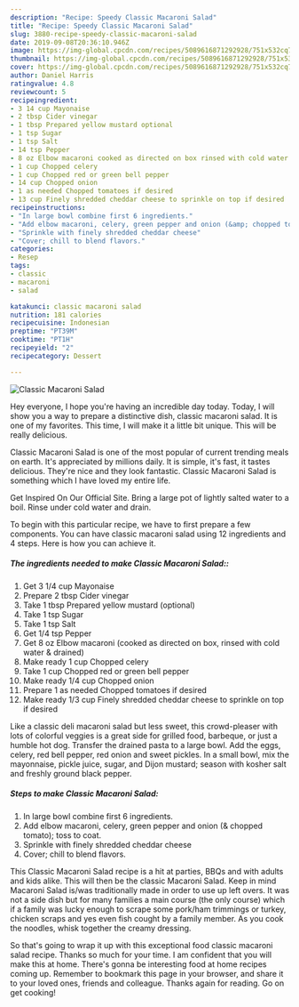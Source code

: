 ```yaml
---
description: "Recipe: Speedy Classic Macaroni Salad"
title: "Recipe: Speedy Classic Macaroni Salad"
slug: 3880-recipe-speedy-classic-macaroni-salad
date: 2019-09-08T20:36:10.946Z
image: https://img-global.cpcdn.com/recipes/5089616871292928/751x532cq70/classic-macaroni-salad-recipe-main-photo.jpg
thumbnail: https://img-global.cpcdn.com/recipes/5089616871292928/751x532cq70/classic-macaroni-salad-recipe-main-photo.jpg
cover: https://img-global.cpcdn.com/recipes/5089616871292928/751x532cq70/classic-macaroni-salad-recipe-main-photo.jpg
author: Daniel Harris
ratingvalue: 4.8
reviewcount: 5
recipeingredient:
- 3 14 cup Mayonaise
- 2 tbsp Cider vinegar
- 1 tbsp Prepared yellow mustard optional
- 1 tsp Sugar
- 1 tsp Salt
- 14 tsp Pepper
- 8 oz Elbow macaroni cooked as directed on box rinsed with cold water  drained
- 1 cup Chopped celery
- 1 cup Chopped red or green bell pepper
- 14 cup Chopped onion
- 1 as needed Chopped tomatoes if desired
- 13 cup Finely shredded cheddar cheese to sprinkle on top if desired
recipeinstructions:
- "In large bowl combine first 6 ingredients."
- "Add elbow macaroni, celery, green pepper and onion (&amp; chopped tomato); toss to coat."
- "Sprinkle with finely shredded cheddar cheese"
- "Cover; chill to blend flavors."
categories:
- Resep
tags:
- classic
- macaroni
- salad

katakunci: classic macaroni salad
nutrition: 181 calories
recipecuisine: Indonesian
preptime: "PT39M"
cooktime: "PT1H"
recipeyield: "2"
recipecategory: Dessert

---
```



![Classic Macaroni Salad](https://img-global.cpcdn.com/recipes/5089616871292928/751x532cq70/classic-macaroni-salad-recipe-main-photo.jpg)

Hey everyone, I hope you're having an incredible day today. Today, I will show you a way to prepare a distinctive dish, classic macaroni salad. It is one of my favorites. This time, I will make it a little bit unique. This will be really delicious.

Classic Macaroni Salad is one of the most popular of current trending meals on earth. It's appreciated by millions daily. It is simple, it's fast, it tastes delicious. They're nice and they look fantastic. Classic Macaroni Salad is something which I have loved my entire life.

Get Inspired On Our Official Site. Bring a large pot of lightly salted water to a boil. Rinse under cold water and drain.


To begin with this particular recipe, we have to first prepare a few components. You can have classic macaroni salad using 12 ingredients and 4 steps. Here is how you can achieve it.

##### The ingredients needed to make Classic Macaroni Salad::

1. Get 3 1/4 cup Mayonaise
1. Prepare 2 tbsp Cider vinegar
1. Take 1 tbsp Prepared yellow mustard (optional)
1. Take 1 tsp Sugar
1. Take 1 tsp Salt
1. Get 1/4 tsp Pepper
1. Get 8 oz Elbow macaroni (cooked as directed on box, rinsed with cold water &amp; drained)
1. Make ready 1 cup Chopped celery
1. Take 1 cup Chopped red or green bell pepper
1. Make ready 1/4 cup Chopped onion
1. Prepare 1 as needed Chopped tomatoes if desired
1. Make ready 1/3 cup Finely shredded cheddar cheese to sprinkle on top if desired


Like a classic deli macaroni salad but less sweet, this crowd-pleaser with lots of colorful veggies is a great side for grilled food, barbeque, or just a humble hot dog. Transfer the drained pasta to a large bowl. Add the eggs, celery, red bell pepper, red onion and sweet pickles. In a small bowl, mix the mayonnaise, pickle juice, sugar, and Dijon mustard; season with kosher salt and freshly ground black pepper. 

##### Steps to make Classic Macaroni Salad:

1. In large bowl combine first 6 ingredients.
1. Add elbow macaroni, celery, green pepper and onion (&amp; chopped tomato); toss to coat.
1. Sprinkle with finely shredded cheddar cheese
1. Cover; chill to blend flavors.


This Classic Macaroni Salad recipe is a hit at parties, BBQs and with adults and kids alike. This will then be the classic Macaroni Salad. Keep in mind Macaroni Salad is/was traditionally made in order to use up left overs. It was not a side dish but for many families a main course (the only course) which if a family was lucky enough to scrape some pork/ham trimmings or turkey, chicken scraps and yes even fish cought by a family member. As you cook the noodles, whisk together the creamy dressing. 

So that's going to wrap it up with this exceptional food classic macaroni salad recipe. Thanks so much for your time. I am confident that you will make this at home. There's gonna be interesting food at home recipes coming up. Remember to bookmark this page in your browser, and share it to your loved ones, friends and colleague. Thanks again for reading. Go on get cooking!
